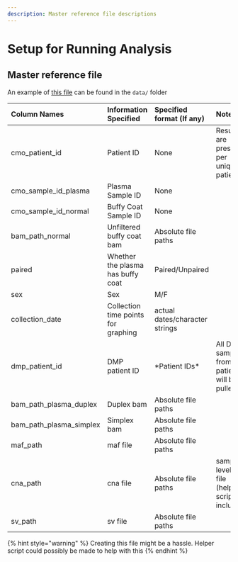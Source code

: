 ```yaml
---
description: Master reference file descriptions
---
```


# Setup for Running Analysis

## Master reference file 

An example of [this file](https://github.com/msk-access/access_data_analysis/blob/master/data/example_master_file.csv) can be found in the `data/` folder

| Column Names | Information Specified | Specified format \(If any\) | Notes |
| :--- | :--- | :--- | :--- |
| cmo\_patient\_id | Patient ID | None | Results are presented per unique patient ID |
| cmo\_sample\_id\_plasma | Plasma Sample ID | None |  |
| cmo\_sample\_id\_normal | Buffy Coat Sample ID | None |  |
| bam\_path\_normal | Unfiltered buffy coat bam | Absolute file paths |  |
| paired | Whether the plasma has buffy coat | Paired/Unpaired |  |
| sex | Sex | M/F |  |
| collection\_date | Collection time points for graphing | actual dates/character strings |  |
| dmp\_patient\_id | DMP patient ID | \*Patient IDs\* | All DMP samples from this patient ID will be pulled |
| bam\_path\_plasma\_duplex | Duplex bam | Absolute file paths |  |
| bam\_path\_plasma\_simplex | Simplex bam | Absolute file paths |  |
| maf\_path | maf file | Absolute file paths |  |
| cna\_path | cna file | Absolute file paths | sample level cna file \(helper script included\) |
| sv\_path | sv file | Absolute file paths |  |

{% hint style="warning" %}
 Creating this file might be a hassle. Helper script could possibly be made to help with this
{% endhint %}



